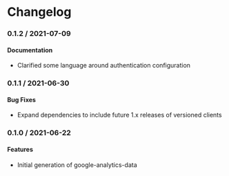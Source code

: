 # Changelog

### 0.1.2 / 2021-07-09

#### Documentation

* Clarified some language around authentication configuration

### 0.1.1 / 2021-06-30

#### Bug Fixes

* Expand dependencies to include future 1.x releases of versioned clients

### 0.1.0 / 2021-06-22

#### Features

* Initial generation of google-analytics-data
